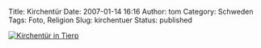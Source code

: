 Title: Kirchentür
Date: 2007-01-14 16:16
Author: tom
Category: Schweden
Tags: Foto, Religion
Slug: kirchentuer
Status: published

[![Kirchentür in
Tierp](/pic/kyrkdorr_s.jpg "Kirchentür in Tierp")](/pic/kyrkdorr_l.jpg)

